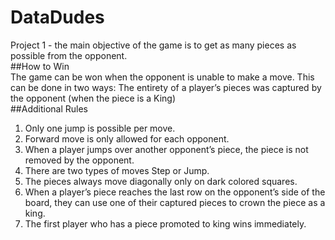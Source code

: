 # DataDudes
Project 1 - the main objective of the game is to get as many pieces as possible from the opponent.\
##How to Win\
The game can be won when the opponent is unable to make a move. This can be done in two ways: 
The entirety of a player’s pieces was captured by the opponent (when the piece is a King)\
##Additional Rules
1. Only one jump is possible per move.
2. Forward move is only allowed for each opponent.
3. When a player jumps over another opponent’s piece, the piece is not removed by the 
opponent.
4. There are two types of moves Step or Jump.
5. The pieces always move diagonally only on dark colored squares.
6. When a player’s piece reaches the last row on the opponent’s side of the board, they can use 
one of their captured pieces to crown the piece as a king.
7. The first player who has a piece promoted to king wins immediately.